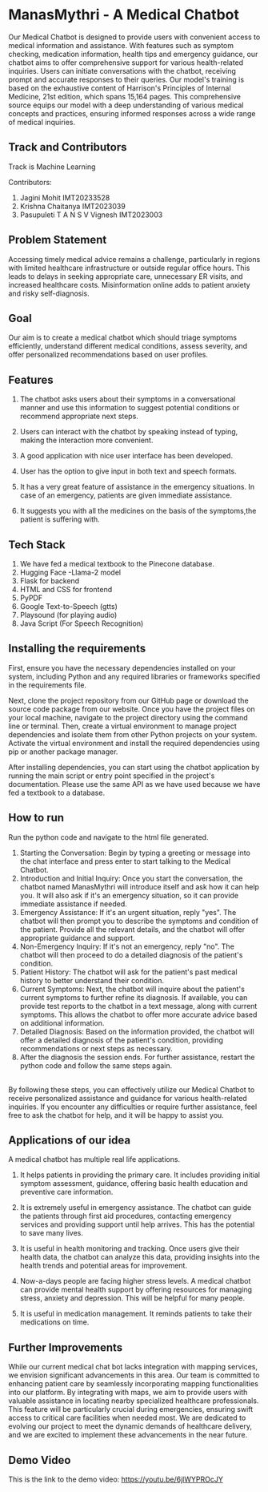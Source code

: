 
# ManasMythri - A Medical Chatbot

Our Medical Chatbot is designed to provide users with convenient access to medical information and assistance. With features such as symptom checking, medication information, health tips and emergency guidance, our chatbot aims to offer comprehensive support for various health-related inquiries. Users can initiate conversations with the chatbot, receiving prompt and accurate responses to their queries.
Our model's training is based on the exhaustive content of Harrison's Principles of Internal Medicine, 21st edition, which spans 15,164 pages. This comprehensive source equips our model with a deep understanding of various medical concepts and practices, ensuring informed responses across a wide range of medical inquiries.
## Track and Contributors
Track is Machine Learning

Contributors:
1. Jagini Mohit IMT20233528
2. Krishna Chaitanya IMT2023039
3. Pasupuleti T A N S V Vignesh IMT2023003
## Problem Statement
Accessing timely medical advice remains a challenge, particularly in regions with limited healthcare infrastructure or outside regular office hours. This leads to delays in seeking appropriate care, unnecessary ER visits, and increased healthcare costs. Misinformation online adds to patient anxiety and risky self-diagnosis.


## Goal
Our aim is to create a medical chatbot which should triage symptoms efficiently, understand different medical conditions, assess severity, and offer personalized recommendations based on user profiles.

## Features
1. The chatbot asks users about their symptoms in a conversational manner and use this information to suggest potential conditions or recommend appropriate next steps.

2. Users can interact with the chatbot by speaking instead of typing, making the interaction more convenient.

3. A good application with nice user interface has been developed.

4. User has the option to give input in both text and speech formats.

5. It has a very great feature of assistance in the emergency situations. In case of an emergency, patients are given immediate assistance.

6. It suggests you with all the medicines on the basis of the symptoms,the patient is suffering with.



## Tech Stack

1. We have fed a medical textbook to the Pinecone database.
2. Hugging Face -Llama-2 model
3. Flask for backend
4. HTML and CSS for frontend 
5. PyPDF
6. Google Text-to-Speech (gtts)
7. Playsound (for playing audio)
8. Java Script (For Speech Recognition)
## Installing the requirements

First, ensure you have the necessary dependencies installed on your system, including Python and any required libraries or frameworks specified in the requirements file.

Next, clone the project repository from our GitHub page or download the source code package from our website. Once you have the project files on your local machine, navigate to the project directory using the command line or terminal. Then, create a virtual environment to manage project dependencies and isolate them from other Python projects on your system. Activate the virtual environment and install the required dependencies using pip or another package manager.

After installing dependencies, you can start using the chatbot application by running the main script or entry point specified in the project's documentation. 
Please use the same API as we have used because we have fed a textbook to a database. 

## How to run

Run the python code and navigate to the html file generated.

1.	Starting the Conversation: Begin by typing a greeting or message into the chat interface and press enter to start talking to the Medical Chatbot.
2.	Introduction and Initial Inquiry: Once you start the conversation, the chatbot named ManasMythri will introduce itself and ask how it can help you. It will also ask if it's an emergency situation, so it can provide immediate assistance if needed.
3.	Emergency Assistance: If it's an urgent situation, reply "yes". The chatbot will then prompt you to describe the symptoms and condition of the patient. Provide all the relevant details, and the chatbot will offer appropriate guidance and support.
4.	Non-Emergency Inquiry: If it's not an emergency, reply "no". The chatbot will then proceed to do a detailed diagnosis of the patient's condition.
5.	Patient History: The chatbot will ask for the patient's past medical history to better understand their condition.
6.	Current Symptoms: Next, the chatbot will inquire about the patient's current symptoms to further refine its diagnosis.  If available, you can provide test reports to the chatbot in a text message, along with current symptoms. This allows the chatbot to offer more accurate advice based on additional information.
7.	Detailed Diagnosis: Based on the information provided, the chatbot will offer a detailed diagnosis of the patient's condition, providing recommendations or next steps as necessary.
8.	After the diagnosis the session ends. For further assistance, restart the python code and follow the same steps again.

\
By following these steps, you can effectively utilize our Medical Chatbot to receive personalized assistance and guidance for various health-related inquiries. If you encounter any difficulties or require further assistance, feel free to ask the chatbot for help, and it will be happy to assist you.


## Applications of our idea
A medical chatbot has multiple real life applications.

1. It helps patients in providing the primary care. It includes providing initial symptom assessment, guidance, offering basic health education and preventive care information.

2. It is extremely useful in emergency assistance. The chatbot can guide the patients through first aid procedures, contacting emergency services and providing support until help arrives. This has the potential to save many lives.

3. It is useful in health monitoring and tracking. Once users give their health data, the chatbot can analyze this data, providing insights into the health trends and potential areas for improvement.

4. Now-a-days people are facing higher stress levels. A medical chatbot can provide mental health support by offering resources for managing stress, anxiety and depression. This will be helpful for many people.

5. It is useful in medication management. It reminds patients to take their medications on time.


## Further Improvements
While our current medical chat bot lacks integration with mapping services, we envision significant advancements in this area. Our team is committed to enhancing patient care by seamlessly incorporating mapping functionalities into our platform. By integrating with maps, we aim to provide users with valuable assistance in locating nearby specialized healthcare professionals. This feature will be particularly crucial during emergencies, ensuring swift access to critical care facilities when needed most. We are dedicated to evolving our project to meet the dynamic demands of healthcare delivery, and we are excited to implement these advancements in the near future.






## Demo Video

This is the link to the demo video:
https://youtu.be/6jlWYPROcJY


